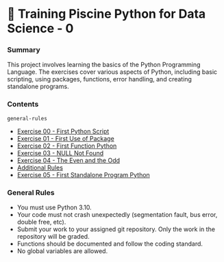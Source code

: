 
# 🚀 Training Piscine Python for Data Science - 0

### Summary

This project involves learning the basics of the Python Programming Language. The exercises cover various aspects of Python, including basic scripting, using packages, functions, error handling, and creating standalone programs.

### Contents

`general-rules`
- [Exercise 00 - First Python Script](#exercise-00---first-python-script)
- [Exercise 01 - First Use of Package](#exercise-01---first-use-of-package)
- [Exercise 02 - First Function Python](#exercise-02---first-function-python)
- [Exercise 03 - NULL Not Found](#exercise-03---null-not-found)
- [Exercise 04 - The Even and the Odd](#exercise-04---the-even-and-the-odd)
- [Additional Rules](#additional-rules)
- [Exercise 05 - First Standalone Program Python](#exercise-05---first-standalone-program-python)

### General Rules

- You must use Python 3.10.
- Your code must not crash unexpectedly (segmentation fault, bus error, double free, etc).
- Submit your work to your assigned git repository. Only the work in the repository will be graded.
- Functions should be documented and follow the coding standard.
- No global variables are allowed.